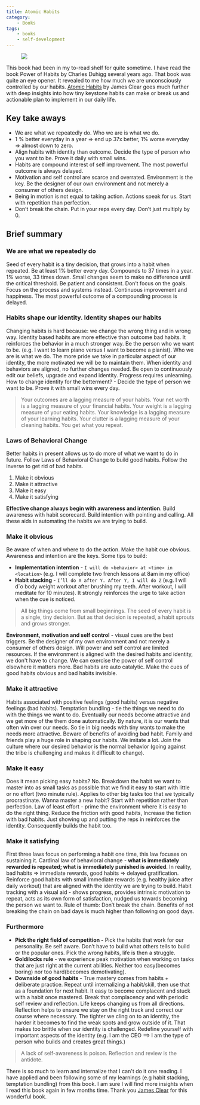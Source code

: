 ```yaml
---
title: Atomic Habits
category:
    - Books
tags:
    - books
    - self-development
---
```


<figure>
<img src="{{site.url}}/assets/images/for-posts/atomic-habits_james-clear.jpg" class="full"/>
</figure>

This book had been in my to-read shelf for quite sometime. I have read the book Power of Habits by Charles Duhigg several years ago. That book was quite an eye opener. It revealed to me how much we are unconsciously controlled by our habits. [Atomic Habits](https://jamesclear.com/atomic-habits) by James Clear goes much further with deep insights into how tiny keystone habits can make or break us and actionable plan to implement in our daily life.

## **Key take aways**

- We are what we repeatedly do. Who we are is what we do.
- 1 % better everyday in a year => end up 37x better, 1% worse everyday => almost down to zero.
- Align habits with identity than outcome. Decide the type of person who you want to be. Prove it daily with small wins.
- Habits are compound interest of self improvement. The most powerful outcome is always delayed.
- Motivation and self control are scarce and overrated. Environment is the key. Be the designer of our own environment and not merely a consumer of others design.
- Being in motion is not equal to taking action. Actions speak for us. Start with repetition than perfection.
- Don’t break the chain. Put in your reps every day. Don’t just multiply by 0.

## **Brief summary**

### We are what we repeatedly do

Seed of every habit is a tiny decision, that grows into a habit when repeated. Be at least 1% better every day. Compounds to 37 times in a year. 1% worse, 33 times down. Small changes seem to make no difference until the critical threshold. Be patient and consistent. Don’t focus on the goals. Focus on the process and systems instead. Continuous improvement and happiness. The most powerful outcome of a compounding process is delayed.

### Habits shape our identity. Identity shapes our habits

Changing habits is hard because: we change the wrong thing and in wrong way. Identity based habits are more effective than outcome bad habits. It reinforces the behavior in a much stronger way. Be the person who we want to be. (e.g. I want to learn piano versus I want to become a pianist). Who we are is what we do. The more pride we take in particular aspect of our identity, the more motivated we will be to maintain them. When identity and behaviors are aligned, no further changes needed. Be open to continuously edit our beliefs, upgrade and expand identity. Progress requires unlearning. How to change identity for the betterment? - Decide the type of person we want to be. Prove it with small wins every day.

> Your outcomes are a lagging measure of your habits. Your net worth is a lagging measure of your financial habits. Your weight is a lagging measure of your eating habits. Your knowledge is a lagging measure of your learning habits. Your clutter is a lagging measure of your cleaning habits. You get what you repeat.

### Laws of Behavioral Change

Better habits in present allows us to do more of what we want to do in future. Follow Laws of Behavioral Change to build good habits. Follow the inverse to get rid of bad habits.

1. Make it obvious
2. Make it attractive
3. Make it easy
4. Make it satisfying

**Effective change always begin with awareness and intention**. Build awareness with habit scorecard. Build intention with pointing and calling. All these aids in automating the habits we are trying to build.

### Make it obvious

Be aware of when and where to do the action. Make the habit cue obvious. Awareness and intention are the keys. Some tips to build: 

- **Implementation intention** - `I will do <behavior> at <time> in <location>` (e.g. I will complete two french lessons at 8am in my office)
- **Habit stacking** - `I’ll do X after Y. After Y, I will do Z` (e.g. I will d`o body weight workout after brushing my teeth. After workout, I will meditate for 10 minutes). It strongly reinforces the urge to take action when the cue is noticed.

> All big things come from small beginnings. The seed of every habit is a single, tiny decision. But as that decision is repeated, a habit sprouts and grows stronger.

**Environment, motivation and self control** - visual cues are the best triggers. Be the designer of my own environment and not merely a consumer of others design. Will power and self control are limited resources. If the environment is aligned with the desired habits and identity, we don't have to change. We can exercise the power of self control elsewhere it matters more. Bad habits are auto catalytic. Make the cues of good habits obvious and bad habits invisible.

### Make it attractive

Habits associated with positive feelings (good habits) versus negative feelings (bad habits). Temptation bundling - tie the things we need to do with the things we want to do. Eventually our needs become attractive and we get more of the them done automatically. By nature, it is our wants that often win over our needs. So tie in big needs with tiny wants to make the needs more attractive. Beware of benefits of avoiding bad habit. Family and friends play a huge role in shaping our habits. We imitate a lot. Join the culture where our desired behavior is the normal behavior (going against the tribe is challenging and makes it difficult to change).

### Make it easy

Does it mean picking easy habits? No. Breakdown the habit we want to master into as small tasks as possible that we find it easy to start with little or no effort (two minute rule). Applies to other big tasks too that we typically procrastinate. Wanna master a new habit? Start with repetition rather than perfection. Law of least effort - prime the environment where it is easy to do the right thing. Reduce the friction with good habits, Increase the fiction with bad habits. Just showing up and putting the reps in reinforces the identity. Consequently builds the habit too.

### Make it satisfying

First three laws focus on performing a habit one time, this law focuses on sustaining it. Cardinal law of behavioral change - **what is immediately rewarded is repeated; what is immediately punished is avoided**. In reality, bad habits => immediate rewards, good habits => delayed gratification. Reinforce good habits with small immediate rewards (e.g. healthy juice after daily workout) that are aligned with the identity we are trying to build. Habit tracking with a visual aid - shows progress, provides intrinsic motivation to repeat, acts as its own form of satisfaction, nudged us towards becoming the person we want to. Rule of thumb: Don’t break the chain. Benefits of not breaking the chain on bad days is much higher than following on good days.

### **Furthermore**

- **Pick the right field of competition -** Pick the habits that work for our personality. Be self aware. Don’t have to build what others tells to build or the popular ones. Pick the wrong habits, life is then a struggle.
- **Goldilocks rule** - we experience peak motivation when working on tasks that are just right at the current abilities. Neither too easy(becomes boring) nor too hard(becomes demotivating).
- **Downside of good habits** - True mastery comes from habits + deliberate practice. Repeat until internalizing a habit/skill, then use that as a foundation for next habit. It easy to become complacent and stuck with a habit once mastered. Break that complacency and with periodic self review and reflection. Life keeps changing us from all directions. Reflection helps to ensure we stay on the right track and correct our course where necessary. The tighter we cling on to an identity, the harder it becomes to find the weak spots and grow outside of it. That makes too brittle when our identity is challenged. Redefine yourself with important aspects of the identity (e.g. I am the CEO ==> I am the type of person who builds and creates great things.)

> A lack of self-awareness is poison. Reflection and review is the antidote.

There is so much to learn and internalize that I can't do it one reading. I have applied and been following some of my learnings (e.g habit stacking, temptation bundling) from this book. I am sure I will find more insights when I read this book again in few months time. Thank you [James Clear](https://twitter.com/JamesClear) for this wonderful book.
